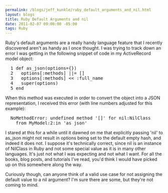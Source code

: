 ```yaml
--- 
permalink: /blogs/jeff_kunkle/ruby_default_arguments_and_nil.html
layout: blogs
title: Ruby Default Arguments and nil
date: 2011-02-07 09:00:00 -05:00
tags: Ruby
---
```

 Ruby's default arguments are a really handy language feature that I recently discovered aren't as handy as I once thought. I was trying to track down an error I was getting in the following snippet of code in my ActiveRecord model object:

<pre class="prettyprint">
  1 def as_json(options={})
  2   options[:methods] ||= []
  3   options[:methods] << :full_name
  4   super(options)
  5 end
</pre>

When this method was executed in order to convert the object into a JSON representation, I received this error (with line numbers adjusted for this example):

<pre class="prettyprint">
  NoMethodError: undefined method '[]' for nil:NilClass
  	from MyModel:2:in 'as_json'
</pre>

I stared at this for a while until it dawned on me that explicitly passing 'nil' to as_json might not result in options being set to the default empty hash, and indeed it does not. I suppose it's technically correct, since nil is an instance of NilClass in Ruby and not some special value as it is in many other languages. It's just not what I was expecting and not what I want. For all the books, blog posts, and tutorials I've read, you'd think I would have picked up on this somewhere along the way.

Curiously though, can anyone think of a valid use case for not assigning the default value to a nil argument? I'm sure there are some, but they're not coming to mind. 
